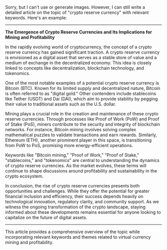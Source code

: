 Sorry, but I can't use or generate images. However, I can still write a detailed article on the topic of "crypto reserve currency" with relevant keywords. Here's an example:

---

**The Emergence of Crypto Reserve Currencies and Its Implications for Mining and Profitability**

In the rapidly evolving world of cryptocurrency, the concept of a crypto reserve currency has gained significant traction. A crypto reserve currency is envisioned as a digital asset that serves as a stable store of value and a medium of exchange in the decentralized economy. This idea is closely linked to concepts like decentralization, blockchain technology, and tokenomics.

One of the most notable examples of a potential crypto reserve currency is Bitcoin (BTC). Known for its limited supply and decentralized nature, Bitcoin is often referred to as "digital gold." Other contenders include stablecoins like Tether (USDT) and Dai (DAI), which aim to provide stability by pegging their value to traditional assets such as the U.S. dollar.

Mining plays a crucial role in the creation and maintenance of these crypto reserve currencies. Through processes like Proof of Work (PoW) and Proof of Stake (PoS), miners contribute to the security and integrity of blockchain networks. For instance, Bitcoin mining involves solving complex mathematical puzzles to validate transactions and earn rewards. Similarly, Ethereum (ETH), another prominent player in this space, is transitioning from PoW to PoS, promising more energy-efficient operations.

Keywords like "Bitcoin mining," "Proof of Work," "Proof of Stake," "stablecoins," and "tokenomics" are central to understanding the dynamics of crypto reserve currencies. As the market evolves, these terms will continue to shape discussions around profitability and sustainability in the crypto ecosystem.

In conclusion, the rise of crypto reserve currencies presents both opportunities and challenges. While they offer the potential for greater financial inclusion and efficiency, their success depends heavily on technological innovation, regulatory clarity, and community support. As we witness the ongoing transformation of the crypto landscape, staying informed about these developments remains essential for anyone looking to capitalize on the future of digital assets.

--- 

This article provides a comprehensive overview of the topic while incorporating relevant keywords and themes related to virtual currency mining and profitability.